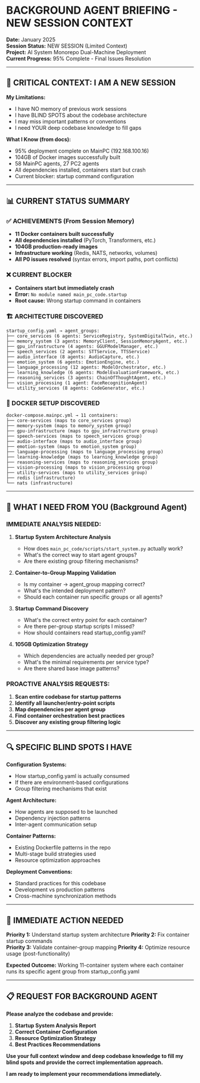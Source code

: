 # BACKGROUND AGENT BRIEFING - NEW SESSION CONTEXT

**Date:** January 2025  
**Session Status:** NEW SESSION (Limited Context)  
**Project:** AI System Monorepo Dual-Machine Deployment  
**Current Progress:** 95% Complete - Final Issues Resolution  

---

## 🚨 CRITICAL CONTEXT: I AM A NEW SESSION

**My Limitations:**
- I have NO memory of previous work sessions
- I have BLIND SPOTS about the codebase architecture  
- I may miss important patterns or conventions
- I need YOUR deep codebase knowledge to fill gaps

**What I Know (from docs):**
- 95% deployment complete on MainPC (192.168.100.16)
- 104GB of Docker images successfully built
- 58 MainPC agents, 27 PC2 agents
- All dependencies installed, containers start but crash
- Current blocker: startup command configuration

---

## 📊 CURRENT STATUS SUMMARY

### ✅ ACHIEVEMENTS (From Session Memory)
- **11 Docker containers built successfully**
- **All dependencies installed** (PyTorch, Transformers, etc.)
- **104GB production-ready images**
- **Infrastructure working** (Redis, NATS, networks, volumes)
- **All P0 issues resolved** (syntax errors, import paths, port conflicts)

### ❌ CURRENT BLOCKER
- **Containers start but immediately crash**
- **Error:** `No module named main_pc_code.startup`
- **Root cause:** Wrong startup command in containers

### 🏗️ ARCHITECTURE DISCOVERED
```
startup_config.yaml → agent_groups:
├── core_services (6 agents: ServiceRegistry, SystemDigitalTwin, etc.)
├── memory_system (3 agents: MemoryClient, SessionMemoryAgent, etc.)  
├── gpu_infrastructure (4 agents: GGUFModelManager, etc.)
├── speech_services (2 agents: STTService, TTSService)
├── audio_interface (8 agents: AudioCapture, etc.)
├── emotion_system (6 agents: EmotionEngine, etc.)
├── language_processing (12 agents: ModelOrchestrator, etc.)
├── learning_knowledge (6 agents: ModelEvaluationFramework, etc.)
├── reasoning_services (3 agents: ChainOfThoughtAgent, etc.)
├── vision_processing (1 agent: FaceRecognitionAgent)
└── utility_services (8 agents: CodeGenerator, etc.)
```

### 🐳 DOCKER SETUP DISCOVERED
```
docker-compose.mainpc.yml → 11 containers:
├── core-services (maps to core_services group)
├── memory-system (maps to memory_system group)
├── gpu-infrastructure (maps to gpu_infrastructure group)
├── speech-services (maps to speech_services group)
├── audio-interface (maps to audio_interface group)
├── emotion-system (maps to emotion_system group)
├── language-processing (maps to language_processing group)
├── learning-knowledge (maps to learning_knowledge group)
├── reasoning-services (maps to reasoning_services group)
├── vision-processing (maps to vision_processing group)
├── utility-services (maps to utility_services group)
├── redis (infrastructure)
└── nats (infrastructure)
```

---

## 🎯 WHAT I NEED FROM YOU (Background Agent)

### **IMMEDIATE ANALYSIS NEEDED:**

1. **Startup System Architecture Analysis**
   - How does `main_pc_code/scripts/start_system.py` actually work?
   - What's the correct way to start agent groups?
   - Are there existing group filtering mechanisms?

2. **Container-to-Group Mapping Validation**
   - Is my container → agent_group mapping correct?
   - What's the intended deployment pattern?
   - Should each container run specific groups or all agents?

3. **Startup Command Discovery**
   - What's the correct entry point for each container?
   - Are there per-group startup scripts I missed?
   - How should containers read startup_config.yaml?

4. **105GB Optimization Strategy**
   - Which dependencies are actually needed per group?
   - What's the minimal requirements per service type?
   - Are there shared base image patterns?

### **PROACTIVE ANALYSIS REQUESTS:**

1. **Scan entire codebase for startup patterns**
2. **Identify all launcher/entry-point scripts**
3. **Map dependencies per agent group**
4. **Find container orchestration best practices**
5. **Discover any existing group filtering logic**

---

## 🔍 SPECIFIC BLIND SPOTS I HAVE

**Configuration Systems:**
- How startup_config.yaml is actually consumed
- If there are environment-based configurations
- Group filtering mechanisms that exist

**Agent Architecture:**
- How agents are supposed to be launched
- Dependency injection patterns
- Inter-agent communication setup

**Container Patterns:**
- Existing Dockerfile patterns in the repo
- Multi-stage build strategies used
- Resource optimization approaches

**Deployment Conventions:**
- Standard practices for this codebase
- Development vs production patterns
- Cross-machine synchronization methods

---

## 🚀 IMMEDIATE ACTION NEEDED

**Priority 1:** Understand startup system architecture
**Priority 2:** Fix container startup commands  
**Priority 3:** Validate container-group mapping
**Priority 4:** Optimize resource usage (post-functionality)

**Expected Outcome:** Working 11-container system where each container runs its specific agent group from startup_config.yaml

---

## 📋 REQUEST FOR BACKGROUND AGENT

**Please analyze the codebase and provide:**

1. **Startup System Analysis Report**
2. **Correct Container Configuration**  
3. **Resource Optimization Strategy**
4. **Best Practices Recommendations**

**Use your full context window and deep codebase knowledge to fill my blind spots and provide the correct implementation approach.**

**I am ready to implement your recommendations immediately.** 